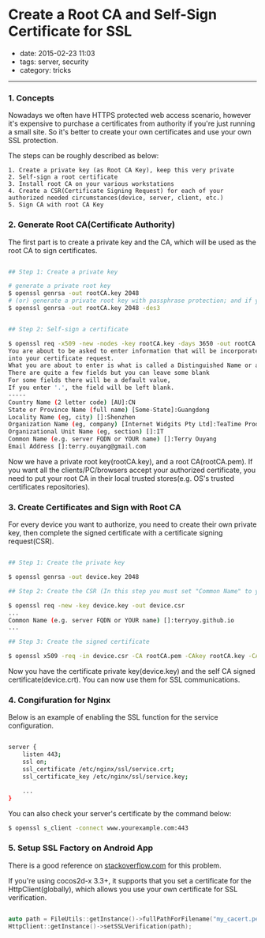 # Create a Root CA and Self-Sign Certificate for SSL

- date: 2015-02-23 11:03
- tags: server, security
- category: tricks

----------------------------

### 1. Concepts

Nowadays we often have HTTPS protected web access scenario, however it's expensive to purchase a certificates from authority if you're just running a small site. So it's better to create your own certificates and use your own SSL protection.

The steps can be roughly described as below:

    1. Create a private key (as Root CA Key), keep this very private
    2. Self-sign a root certificate
    3. Install root CA on your various workstations
    4. Create a CSR(Certificate Signing Request) for each of your authorized needed circumstances(device, server, client, etc.)
    5. Sign CA with root CA Key


### 2. Generate Root CA(Certificate Authority)

The first part is to create a private key and the CA, which will be used as the root CA to sign certificates.

```bash

## Step 1: Create a private key

# generate a private root key
$ openssl genrsa -out rootCA.key 2048
# (or) generate a private root key with passphrase protection; and if you forgot the password, you need to do everything again
$ openssl genrsa -out rootCA.key 2048 -des3


## Step 2: Self-sign a certificate

$ openssl req -x509 -new -nodes -key rootCA.key -days 3650 -out rootCA.pem
You are about to be asked to enter information that will be incorporated
into your certificate request.
What you are about to enter is what is called a Distinguished Name or a DN.
There are quite a few fields but you can leave some blank
For some fields there will be a default value,
If you enter '.', the field will be left blank.
-----
Country Name (2 letter code) [AU]:CN
State or Province Name (full name) [Some-State]:Guangdong
Locality Name (eg, city) []:Shenzhen
Organization Name (eg, company) [Internet Widgits Pty Ltd]:TeaTime Production.
Organizational Unit Name (eg, section) []:IT   
Common Name (e.g. server FQDN or YOUR name) []:Terry Ouyang    
Email Address []:terry.ouyang@gmail.com

```

Now we have a private root key(rootCA.key), and a root CA(rootCA.pem). If you want all the clients/PC/browsers accept your authorized certificate, you need to put your root CA in their local trusted stores(e.g. OS's trusted certificates repositories).


### 3. Create Certificates and Sign with Root CA

For every device you want to authorize, you need to create their own private key, then complete the signed certificate with a certificate signing request(CSR).

```bash

## Step 1: Create the private key

$ openssl genrsa -out device.key 2048

## Step 2: Create the CSR (In this step you must set "Common Name" to your desire host if you're planning to use it as a server's certificate)

$ openssl req -new -key device.key -out device.csr
...
Common Name (e.g. server FQDN or YOUR name) []:terryoy.github.io
...

## Step 3: Create the signed certificate 

$ openssl x509 -req -in device.csr -CA rootCA.pem -CAkey rootCA.key -CAcreateserial -out device.crt -days 3650

```

Now you have the certificate private key(device.key) and the self CA signed certificate(device.crt). You can now use them for SSL communications.


### 4. Congifuration for Nginx

Below is an example of enabling the SSL function for the service configuration.
 
```bash

server {
    listen 443;
    ssl on;
    ssl_certificate /etc/nginx/ssl/service.crt;
    ssl_certificate_key /etc/nginx/ssl/service.key;

    ...
}

```

You can also check your server's certificate by the command below:

```bash
$ openssl s_client -connect www.yourexample.com:443
```

### 5. Setup SSL Factory on Android App

There is a good reference on [stackoverflow.com](http://stackoverflow.com/a/6378872) for this problem.

If you're using cocos2d-x 3.3+, it supports that you set a certificate for the HttpClient(globally), which allows you use your own certificate for SSL verification.

```cpp

auto path = FileUtils::getInstance()->fullPathForFilename("my_cacert.pem");
HttpClient::getInstance()->setSSLVerification(path);

```




